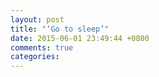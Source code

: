 ```yaml
---
layout: post
title: "‘Go to sleep’"
date: 2015-06-01 23:49:44 +0800
comments: true
categories: 
---
```


